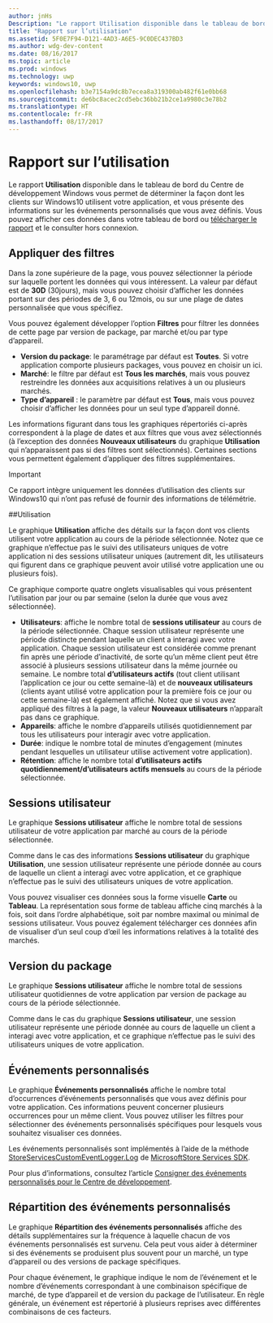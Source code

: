 ```yaml
---
author: jnHs
Description: "Le rapport Utilisation disponible dans le tableau de bord du Centre de développement Windows vous permet de déterminer la façon dont les clients utilisent votre application."
title: "Rapport sur l’utilisation"
ms.assetid: 5F0E7F94-D121-4AD3-A6E5-9C0DEC437BD3
ms.author: wdg-dev-content
ms.date: 08/16/2017
ms.topic: article
ms.prod: windows
ms.technology: uwp
keywords: windows10, uwp
ms.openlocfilehash: b3e7154a9dc8b7ecea8a319300ab482f61e0bb68
ms.sourcegitcommit: de6bc8acec2cd5ebc36bb21b2ce1a9980c3e78b2
ms.translationtype: HT
ms.contentlocale: fr-FR
ms.lasthandoff: 08/17/2017
---
```

# <a name="usage-report"></a>Rapport sur l’utilisation


Le rapport **Utilisation** disponible dans le tableau de bord du Centre de développement Windows vous permet de déterminer la façon dont les clients sur Windows10 utilisent votre application, et vous présente des informations sur les événements personnalisés que vous avez définis. Vous pouvez afficher ces données dans votre tableau de bord ou [télécharger le rapport](download-analytic-reports.md) et le consulter hors connexion.


## <a name="apply-filters"></a>Appliquer des filtres

Dans la zone supérieure de la page, vous pouvez sélectionner la période sur laquelle portent les données qui vous intéressent. La valeur par défaut est de **30D** (30jours), mais vous pouvez choisir d’afficher les données portant sur des périodes de 3, 6 ou 12mois, ou sur une plage de dates personnalisée que vous spécifiez.

Vous pouvez également développer l’option **Filtres** pour filtrer les données de cette page par version de package, par marché et/ou par type d’appareil.

-   **Version du package**: le paramétrage par défaut est **Toutes**. Si votre application comporte plusieurs packages, vous pouvez en choisir un ici.
-   **Marché**: le filtre par défaut est **Tous les marchés**, mais vous pouvez restreindre les données aux acquisitions relatives à un ou plusieurs marchés.
-   **Type d’appareil** : le paramètre par défaut est **Tous**, mais vous pouvez choisir d’afficher les données pour un seul type d’appareil donné.

Les informations figurant dans tous les graphiques répertoriés ci-après correspondent à la plage de dates et aux filtres que vous avez sélectionnés (à l’exception des données **Nouveaux utilisateurs** du graphique **Utilisation** qui n’apparaissent pas si des filtres sont sélectionnés). Certaines sections vous permettent également d’appliquer des filtres supplémentaires.

> [!IMPORTANT]
> Ce rapport intègre uniquement les données d’utilisation des clients sur Windows10 qui n’ont pas refusé de fournir des informations de télémétrie.


##<a name="usage"></a>Utilisation

Le graphique **Utilisation** affiche des détails sur la façon dont vos clients utilisent votre application au cours de la période sélectionnée. Notez que ce graphique n’effectue pas le suivi des utilisateurs uniques de votre application ni des sessions utilisateur uniques (autrement dit, les utilisateurs qui figurent dans ce graphique peuvent avoir utilisé votre application une ou plusieurs fois).

Ce graphique comporte quatre onglets visualisables qui vous présentent l’utilisation par jour ou par semaine (selon la durée que vous avez sélectionnée).

- **Utilisateurs**: affiche le nombre total de **sessions utilisateur** au cours de la période sélectionnée. Chaque session utilisateur représente une période distincte pendant laquelle un client a interagi avec votre application. Chaque session utilisateur est considérée comme prenant fin après une période d’inactivité, de sorte qu’un même client peut être associé à plusieurs sessions utilisateur dans la même journée ou semaine. Le nombre total **d’utilisateurs actifs** (tout client utilisant l’application ce jour ou cette semaine-là) et de **nouveaux utilisateurs** (clients ayant utilisé votre application pour la première fois ce jour ou cette semaine-là) est également affiché. Notez que si vous avez appliqué des filtres à la page, la valeur **Nouveaux utilisateurs** n’apparaît pas dans ce graphique.
- **Appareils**: affiche le nombre d’appareils utilisés quotidiennement par tous les utilisateurs pour interagir avec votre application.
- **Durée**: indique le nombre total de minutes d’engagement (minutes pendant lesquelles un utilisateur utilise activement votre application).
- **Rétention**: affiche le nombre total **d’utilisateurs actifs quotidiennement/d’utilisateurs actifs mensuels** au cours de la période sélectionnée.


## <a name="user-sessions"></a>Sessions utilisateur

Le graphique **Sessions utilisateur** affiche le nombre total de sessions utilisateur de votre application par marché au cours de la période sélectionnée.

Comme dans le cas des informations **Sessions utilisateur** du graphique **Utilisation**, une session utilisateur représente une période donnée au cours de laquelle un client a interagi avec votre application, et ce graphique n’effectue pas le suivi des utilisateurs uniques de votre application.

Vous pouvez visualiser ces données sous la forme visuelle **Carte** ou **Tableau**. La représentation sous forme de tableau affiche cinq marchés à la fois, soit dans l’ordre alphabétique, soit par nombre maximal ou minimal de sessions utilisateur. Vous pouvez également télécharger ces données afin de visualiser d’un seul coup d’œil les informations relatives à la totalité des marchés.


## <a name="package-version"></a>Version du package

Le graphique **Sessions utilisateur** affiche le nombre total de sessions utilisateur quotidiennes de votre application par version de package au cours de la période sélectionnée.

Comme dans le cas du graphique **Sessions utilisateur**, une session utilisateur représente une période donnée au cours de laquelle un client a interagi avec votre application, et ce graphique n’effectue pas le suivi des utilisateurs uniques de votre application.


## <a name="custom-events"></a>Événements personnalisés

Le graphique **Événements personnalisés** affiche le nombre total d’occurrences d’événements personnalisés que vous avez définis pour votre application. Ces informations peuvent concerner plusieurs occurrences pour un même client. Vous pouvez utiliser les filtres pour sélectionner des événements personnalisés spécifiques pour lesquels vous souhaitez visualiser ces données.

Les événements personnalisés sont implémentés à l’aide de la méthode [StoreServicesCustomEventLogger.Log](https://msdn.microsoft.com/library/windows/apps/microsoft.services.store.engagement.storeservicescustomeventlogger.log.aspx) de [MicrosoftStore Services SDK](../monetize/microsoft-store-services-sdk.md).

Pour plus d’informations, consultez l’article [Consigner des événements personnalisés pour le Centre de développement](../monetize/log-custom-events-for-dev-center.md).


## <a name="custom-events-breakdown"></a>Répartition des événements personnalisés

Le graphique **Répartition des événements personnalisés** affiche des détails supplémentaires sur la fréquence à laquelle chacun de vos événements personnalisés est survenu. Cela peut vous aider à déterminer si des événements se produisent plus souvent pour un marché, un type d’appareil ou des versions de package spécifiques.

Pour chaque événement, le graphique indique le nom de l’événement et le nombre d’événements correspondant à une combinaison spécifique de marché, de type d’appareil et de version du package de l’utilisateur. En règle générale, un événement est répertorié à plusieurs reprises avec différentes combinaisons de ces facteurs. 




 
